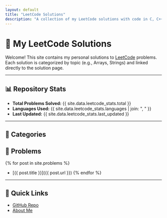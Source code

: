 ```yaml
---
layout: default
title: "LeetCode Solutions"
description: "A collection of my LeetCode solutions with code in C, C++, Java, and Python"
---
```


# 🧩 My LeetCode Solutions

Welcome! This site contains my personal solutions to [LeetCode](https://leetcode.com) problems.  
Each solution is categorized by topic (e.g., Arrays, Strings) and linked directly to the solution page.

---

## 📊 Repository Stats
- **Total Problems Solved:** {{ site.data.leetcode_stats.total }}
- **Languages Used:** {{ site.data.leetcode_stats.languages | join: ", " }}
- **Last Updated:** {{ site.data.leetcode_stats.last_updated }}

---


## 📂 Categories

## 📂 Problems

{% for post in site.problems %}
- [{{ post.title }}]({{ post.url }})
{% endfor %}


<!-- ### Arrays
<ul>
  {% assign array_pages = site.pages | where_exp: "p", "p.path contains '_problems/'" %}
  {% for page in array_pages %}
      <li>
        <a href="{{ page.url | relative_url }}">{{ page.title }}</a>
      </li>
  {% endfor %}
</ul> -->

<!-- ### Strings
<ul>
  {% assign string_pages = site.pages | where_exp: "p", "p.path contains '_problems/'" %}
  {% for page in string_pages %}
    {% if page.title contains "String" %}
      <li>
        <a href="{{ page.url | relative_url }}">{{ page.title }}</a>
      </li>
    {% endif %}
  {% endfor %}
</ul> -->

---

## 🔗 Quick Links
- [GitHub Repo](https://github.com/vaibhav-rm/Leetcode-Solutions)
- [About Me](https://github.com/vaibhav-rm)
